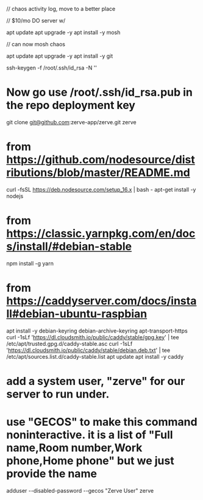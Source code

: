// chaos activity log, move to a better place

// $10/mo DO server w/

apt update
apt upgrade -y
apt install -y mosh

// can now mosh chaos

apt update
apt upgrade -y
apt install -y git

ssh-keygen -f /root/.ssh/id_rsa -N ''

# Now go use /root/.ssh/id_rsa.pub in the repo deployment key

git clone git@github.com:zerve-app/zerve.git zerve

# from https://github.com/nodesource/distributions/blob/master/README.md

curl -fsSL https://deb.nodesource.com/setup_16.x | bash -
apt-get install -y nodejs

# from https://classic.yarnpkg.com/en/docs/install/#debian-stable

npm install -g yarn

# from https://caddyserver.com/docs/install#debian-ubuntu-raspbian

apt install -y debian-keyring debian-archive-keyring apt-transport-https
curl -1sLf 'https://dl.cloudsmith.io/public/caddy/stable/gpg.key' | tee /etc/apt/trusted.gpg.d/caddy-stable.asc
curl -1sLf 'https://dl.cloudsmith.io/public/caddy/stable/debian.deb.txt' | tee /etc/apt/sources.list.d/caddy-stable.list
apt update
apt install -y caddy

# add a system user, "zerve" for our server to run under.

# use "GECOS" to make this command noninteractive. it is a list of "Full name,Room number,Work phone,Home phone" but we just provide the name

adduser --disabled-password --gecos "Zerve User" zerve
